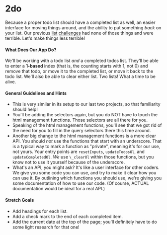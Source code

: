 # 2do

Because a proper todo list should have a completed list as well, an easier interface for moving things around, and the ability to put something _back_ on your list. Our previous [list][bucket-list-repo] [challenges][multicalc-repo] had none of those things and were terrible. Let's make things less terrible!

#### What Does Our App Do?

We'll be working with a todo list _and_ a completed todos list. They'll be able to enter a **1-based** index (that is, the counting starts with 1, not 0) and remove that todo, or move it to the completed list, or move it back to the todo list. We'll also be able to clear either list. Two lists! What a time to be alive.

#### General Guidelines and Hints

* This is very similar in its setup to our last two projects, so that familiarity should help!
* You'll be adding the selectors again, but you do NOT have to touch the html management functions. Those selectors are all there for you.
* Speaking of the html management functions, you'll see that we got rid of the need for you to fill in the query selectors there this time around.
* Another big change to the html management functions is a more clear API. You should _not_ use the functions that start  with an underscore. That is a typical way to mark a function as "private", meaning it's for our use, not yours. Your entry points are `resetInputs`, `updateTodosOl`, and `updateCompletedOl`. _We_ use `\_clearOl` within those functions, but you know not to use it yourself because of the underscore.
* What's an API, you might ask? It's like a user interface for other coders. We give you some code you can use, and try to make it clear how you can use it. By outlining which functions you should use, we're giving you some documentation of how to use our code. (Of course, ACTUAL documentation would be ideal for a real API.)

#### Stretch Goals
* Add headings for each list.
* Add a check mark to the end of each completed item.
* Add the current date at the top of the page; you'll definitely have to do some light research for that one!

[bucket-list-repo]: (https://github.com/abbreviatedman/bucket-list)
[multicalc-repo]: (https://github.com/abbreviatedman/multicalc)